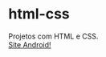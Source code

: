 # html-css
 Projetos com HTML e CSS. <br>
 <a href="https://diogoantunes0.github.io/html-css/Site-android/" target="_blank">Site Android!</a>
